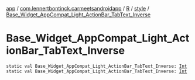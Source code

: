 [app](../../../index.md) / [com.lennertbontinck.carmeetsandroidapp](../../index.md) / [R](../index.md) / [style](index.md) / [Base_Widget_AppCompat_Light_ActionBar_TabText_Inverse](./-base_-widget_-app-compat_-light_-action-bar_-tab-text_-inverse.md)

# Base_Widget_AppCompat_Light_ActionBar_TabText_Inverse

`static val Base_Widget_AppCompat_Light_ActionBar_TabText_Inverse: `[`Int`](https://kotlinlang.org/api/latest/jvm/stdlib/kotlin/-int/index.html)
`static val Base_Widget_AppCompat_Light_ActionBar_TabText_Inverse: `[`Int`](https://kotlinlang.org/api/latest/jvm/stdlib/kotlin/-int/index.html)